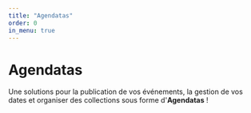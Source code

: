 ```yaml
---
title: "Agendatas"
order: 0
in_menu: true
---
```

# Agendatas 

Une solutions pour la publication de vos événements, la gestion de vos dates et organiser des collections sous forme d'**Agendatas**   ! 